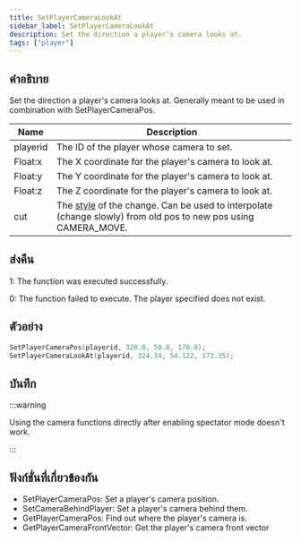 ```yaml
---
title: SetPlayerCameraLookAt
sidebar_label: SetPlayerCameraLookAt
description: Set the direction a player's camera looks at.
tags: ["player"]
---
```


## คำอธิบาย

Set the direction a player's camera looks at. Generally meant to be used in combination with SetPlayerCameraPos.

| Name     | Description                                                                                                                                    |
| -------- | ---------------------------------------------------------------------------------------------------------------------------------------------- |
| playerid | The ID of the player whose camera to set.                                                                                                      |
| Float:x  | The X coordinate for the player's camera to look at.                                                                                           |
| Float:y  | The Y coordinate for the player's camera to look at.                                                                                           |
| Float:z  | The Z coordinate for the player's camera to look at.                                                                                           |
| cut      | The [style](../resources/cameracutstyles) of the change. Can be used to interpolate (change slowly) from old pos to new pos using CAMERA_MOVE. |

## ส่งคืน

1: The function was executed successfully.

0: The function failed to execute. The player specified does not exist.

## ตัวอย่าง

```c
SetPlayerCameraPos(playerid, 320.0, 50.0, 170.0);
SetPlayerCameraLookAt(playerid, 324.34, 54.122, 173.35);
```

## บันทึก

:::warning

Using the camera functions directly after enabling spectator mode doesn't work.

:::

## ฟังก์ชั่นที่เกี่ยวข้องกัน

- SetPlayerCameraPos: Set a player's camera position.
- SetCameraBehindPlayer: Set a player's camera behind them.
- GetPlayerCameraPos: Find out where the player's camera is.
- GetPlayerCameraFrontVector: Get the player's camera front vector
